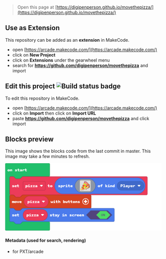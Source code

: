  


> Open this page at [https://digipenperson.github.io/movethepizza/](https://digipenperson.github.io/movethepizza/)

## Use as Extension

This repository can be added as an **extension** in MakeCode.

* open [https://arcade.makecode.com/](https://arcade.makecode.com/)
* click on **New Project**
* click on **Extensions** under the gearwheel menu
* search for **https://github.com/digipenperson/movethepizza** and import

## Edit this project ![Build status badge](https://github.com/digipenperson/movethepizza/workflows/MakeCode/badge.svg)

To edit this repository in MakeCode.

* open [https://arcade.makecode.com/](https://arcade.makecode.com/)
* click on **Import** then click on **Import URL**
* paste **https://github.com/digipenperson/movethepizza** and click import

## Blocks preview

This image shows the blocks code from the last commit in master.
This image may take a few minutes to refresh.

![A rendered view of the blocks](https://github.com/digipenperson/movethepizza/raw/master/.github/makecode/blocks.png)

#### Metadata (used for search, rendering)

* for PXT/arcade
<script src="https://makecode.com/gh-pages-embed.js"></script><script>makeCodeRender("{{ site.makecode.home_url }}", "{{ site.github.owner_name }}/{{ site.github.repository_name }}");</script>
